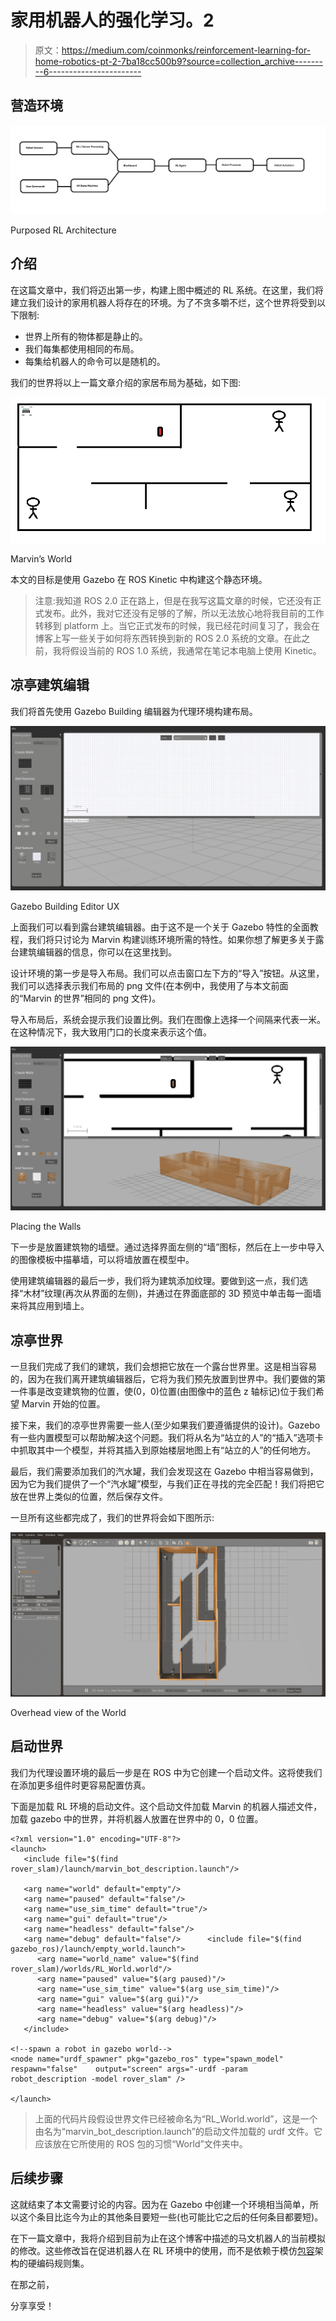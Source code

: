 # 家用机器人的强化学习。2

> 原文：<https://medium.com/coinmonks/reinforcement-learning-for-home-robotics-pt-2-7ba18cc500b9?source=collection_archive---------6----------------------->

## 营造环境

![](img/cc67220c314551f8be9e9c2790b83827.png)

Purposed RL Architecture

## 介绍

在这篇文章中，我们将迈出第一步，构建上图中概述的 RL 系统。在这里，我们将建立我们设计的家用机器人将存在的环境。为了不贪多嚼不烂，这个世界将受到以下限制:

*   世界上所有的物体都是静止的。
*   我们每集都使用相同的布局。
*   每集给机器人的命令可以是随机的。

我们的世界将以上一篇文章介绍的家居布局为基础，如下图:

![](img/88596e69298169b16bdda01a4f2e14b3.png)

Marvin’s World

本文的目标是使用 Gazebo 在 ROS Kinetic 中构建这个静态环境。

> 注意:我知道 ROS 2.0 正在路上，但是在我写这篇文章的时候，它还没有正式发布。此外，我对它还没有足够的了解，所以无法放心地将我目前的工作转移到 platform 上。当它正式发布的时候，我已经花时间复习了，我会在博客上写一些关于如何将东西转换到新的 ROS 2.0 系统的文章。在此之前，我将假设当前的 ROS 1.0 系统，我通常在笔记本电脑上使用 Kinetic。

## 凉亭建筑编辑

我们将首先使用 Gazebo Building 编辑器为代理环境构建布局。

![](img/3bcec39d32f0e577ddf2077c34194866.png)

Gazebo Building Editor UX

上面我们可以看到露台建筑编辑器。由于这不是一个关于 Gazebo 特性的全面教程，我们将只讨论为 Marvin 构建训练环境所需的特性。如果你想了解更多关于露台建筑编辑器的信息，你可以在这里找到。

设计环境的第一步是导入布局。我们可以点击窗口左下方的“导入”按钮。从这里，我们可以选择表示我们布局的 png 文件(在本例中，我使用了与本文前面的“Marvin 的世界”相同的 png 文件)。

导入布局后，系统会提示我们设置比例。我们在图像上选择一个间隔来代表一米。在这种情况下，我大致用门口的长度来表示这个值。

![](img/716073900b9764866929f5172418e812.png)

Placing the Walls

下一步是放置建筑物的墙壁。通过选择界面左侧的“墙”图标，然后在上一步中导入的图像模板中描摹墙，可以将墙放置在模型中。

使用建筑编辑器的最后一步，我们将为建筑添加纹理。要做到这一点，我们选择“木材”纹理(再次从界面的左侧)，并通过在界面底部的 3D 预览中单击每一面墙来将其应用到墙上。

## 凉亭世界

一旦我们完成了我们的建筑，我们会想把它放在一个露台世界里。这是相当容易的，因为在我们离开建筑编辑器后，它将为我们预先放置到世界中。我们要做的第一件事是改变建筑物的位置，使(0，0)位置(由图像中的蓝色 z 轴标记)位于我们希望 Marvin 开始的位置。

接下来，我们的凉亭世界需要一些人(至少如果我们要遵循提供的设计)。Gazebo 有一些内置模型可以帮助解决这个问题。我们将从名为“站立的人”的“插入”选项卡中抓取其中一个模型，并将其插入到原始楼层地图上有“站立的人”的任何地方。

最后，我们需要添加我们的汽水罐，我们会发现这在 Gazebo 中相当容易做到，因为它为我们提供了一个“汽水罐”模型，与我们正在寻找的完全匹配！我们将把它放在世界上类似的位置，然后保存文件。

一旦所有这些都完成了，我们的世界将会如下图所示:

![](img/db59cdef44c464141494ddb4aebab06d.png)

Overhead view of the World

## 启动世界

我们为代理设置环境的最后一步是在 ROS 中为它创建一个启动文件。这将使我们在添加更多组件时更容易配置仿真。

下面是加载 RL 环境的启动文件。这个启动文件加载 Marvin 的机器人描述文件，加载 gazebo 中的世界，并将机器人放置在世界中的 0，0 位置。

```
<?xml version="1.0" encoding="UTF-8"?> 
<launch>  
   <include file="$(find rover_slam)/launch/marvin_bot_description.launch"/>  

   <arg name="world" default="empty"/>  
   <arg name="paused" default="false"/>  
   <arg name="use_sim_time" default="true"/>  
   <arg name="gui" default="true"/>  
   <arg name="headless" default="false"/>  
   <arg name="debug" default="false"/>      <include file="$(find gazebo_ros)/launch/empty_world.launch">
      <arg name="world_name" value="$(find rover_slam)/worlds/RL_World.world"/>    
      <arg name="paused" value="$(arg paused)"/>    
      <arg name="use_sim_time" value="$(arg use_sim_time)"/>    
      <arg name="gui" value="$(arg gui)"/>    
      <arg name="headless" value="$(arg headless)"/>    
      <arg name="debug" value="$(arg debug)"/>  
   </include>

<!--spawn a robot in gazebo world-->   
<node name="urdf_spawner" pkg="gazebo_ros" type="spawn_model" respawn="false"    output="screen" args="-urdf -param robot_description -model rover_slam" />

</launch>
```

> 上面的代码片段假设世界文件已经被命名为“RL_World.world”，这是一个由名为“marvin_bot_description.launch”的启动文件加载的 urdf 文件。它应该放在它所使用的 ROS 包的习惯“World”文件夹中。

## 后续步骤

这就结束了本文需要讨论的内容。因为在 Gazebo 中创建一个环境相当简单，所以这个条目比迄今为止的其他条目要短一些(也可能比它之后的任何条目都要短)。

在下一篇文章中，我将介绍到目前为止在这个博客中描述的马文机器人的当前模拟的修改。这些修改旨在促进机器人在 RL 环境中的使用，而不是依赖于模仿[包容](/@genefoxwell/decentralized-subsumption-8237316fb335)架构的硬编码规则集。

在那之前，

分享享受！